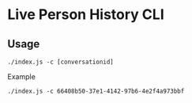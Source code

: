 # Live Person History CLI

## Usage
```
./index.js -c [conversationid]
```

Example
```
./index.js -c 66408b50-37e1-4142-97b6-4e2f4a973bbf
```